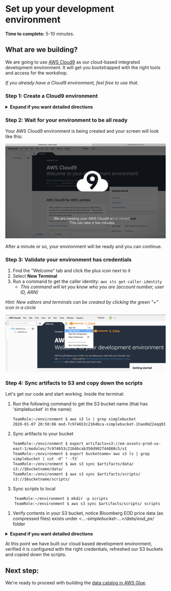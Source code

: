 # Set up your development environment

**Time to complete:** 5-10 minutes.

## What are we building?

We are going to use [AWS Cloud9](https://aws.amazon.com/cloud9/) as our cloud-based integrated development environment. It will get you bootstrapped with the right tools and access for the workshop.

_If you already have a Cloud9 environment, feel free to use that._

### Step 1: Create a Cloud9 environment

<details>
<summary><strong>Expand if you want detailed directions</strong></summary><p>

Create your Cloud9 instance by following these steps:

1. Navigate to AWS Cloud9 [in the console](https://console.aws.amazon.com/cloud9)
1. Click **Create environment**
1. Provide a name: **FDIWorkshop**
1. Click **Next step**
1. Leave all defaults
1. Click **Next step**
1. Click **Create environment**

</p></details>

### Step 2: Wait for your environment to be all ready

Your AWS Cloud9 environment is being created and your screen will look like this:

![new_tab](assets/cloud9_wait.png)

After a minute or so, your environment will be ready and you can continue.

### Step 3: Validate your environment has credentials

1. Find the "Welcome" tab and click the plus icon next to it
1. Select **New Terminal**
1. Run a command to get the caller identity: `aws sts get-caller-identity`
    * *This command will let you know who you are (account number, user ID, ARN)*

*Hint: New editors and terminals can be created by clicking the green "+" icon in a circle*

![new_tab](assets/new_tab.png)

### Step 4: Sync artifacts to S3 and copy down the scripts

Let's get our code and start working. Inside the terminal:

1. Run the following command to get the S3 bucket name (that has 'simplebucket' in the name):
    ```
    TeamRole:~/environment $ aws s3 ls | grep simplebucket
    2020-01-07 20:50:06 mod-7c974653c2164bca-simplebucket-1hao8m22eqq93
    ```
1. Sync artifacts to your bucket
    ```
    TeamRole:~/environment $ export artifacts=s3://ee-assets-prod-us-east-1/modules/7c974653c2164bcab350d902744088c5/v1
    TeamRole:~/environment $ export bucketname=`aws s3 ls | grep simplebucket | cut -d" " -f3`
    TeamRole:~/environment $ aws s3 sync $artifacts/data/ s3://$bucketname/data/
    TeamRole:~/environment $ aws s3 sync $artifacts/scripts/ s3://$bucketname/scripts/
    ```
1. Sync scripts to local
```
    TeamRole:~/environment $ mkdir -p scripts
    TeamRole:~/environment $ aws s3 sync $artifacts/scripts/ scripts
```

1. Verify contents in your S3 bucket, notice Bloomberg EOD price data (as compressed files) exists under _&lt;...-simplebucket-...&gt;/data/eod_px/_ folder

<details>
<summary><strong>Expand if you want detailed directions</strong></summary><p>

Check the data contents in S3 by following these steps:

1. Navigate to Amazon S3 [in the console](https://console.aws.amazon.com/s3)
1. Click on the **mod-...-simplebucket-...** bucket
1. Click on folder **data** then folder **eod_px**
1. You should notice several compressed files (\*.gz) files in there. These are Bloomberg North American Equities End of Day prices in Bloomberg's native format.

</p></details>

At this point we have built our cloud based development environment, verified it is configured with the right credentials, refreshed our S3 buckets and copied down the scripts.

## Next step:

We're ready to proceed with building the [data catalog in AWS Glue](../1_AWSGlueDataCatalog).
